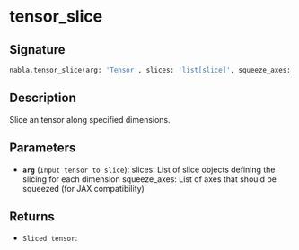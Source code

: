 # tensor_slice

## Signature

```python
nabla.tensor_slice(arg: 'Tensor', slices: 'list[slice]', squeeze_axes: 'list[int] | None') -> 'Tensor'
```

## Description

Slice an tensor along specified dimensions.

## Parameters

- **`arg`** (`Input tensor to slice`): slices: List of slice objects defining the slicing for each dimension squeeze_axes: List of axes that should be squeezed (for JAX compatibility)

## Returns

- `Sliced tensor`: 
